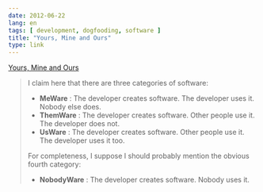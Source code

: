 ```yaml
---
date: 2012-06-22
lang: en
tags: [ development, dogfooding, software ]
title: "Yours, Mine and Ours"
type: link
---
```


[Yours, Mine and
Ours](http://www.ericsink.com/articles/Yours_Mine_Ours.html)

> I claim here that there are three categories of software:
>
> -   **MeWare** : The developer creates software. The developer uses
>     it. Nobody else does.
> -   **ThemWare** : The developer creates software. Other people use
>     it. The developer does not.
> -   **UsWare** : The developer creates software. Other people use it.
>     The developer uses it too.
>
> For completeness, I suppose I should probably mention the obvious
> fourth category:
>
> -   **NobodyWare** : The developer creates software. Nobody uses it.


